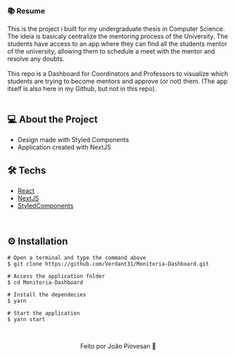 <h3>📚 Resume</h3>
This is the project i built for my undergraduate thesis in Computer Science.
<br>
The ideia is basicaly centralize the mentoring process of the University. 
The students have access to an app where they can find all the  students mentor of the university, allowing them to schedule a meet with the mentor and resolve any doubts.
<br>
<br>
This repo is a Dashboard for Coordinators and Professors to visualize which students are trying to become mentors and approve (or not) them. (The app itself is also here in my Github, but not in this repo).
<br>
&nbsp;

## 💻 About the Project

* Design made with Styled Components
* Application created with NextJS
&nbsp;

## 🛠️ Techs

* [React](https://pt-br.reactjs.org/E)
* [NextJS](https://nextjs.org)
* [StyledComponents](https://styled-components.com)

&nbsp;

## ⚙️ Installation
```
# Open a terminal and type the command above
$ git clone https://github.com/Verdant31/Monitoria-Dashboard.git
```

```
# Access the application folder
$ cd Monitoria-Dashboard

# Install the dependecies
$ yarn

# Start the application
$ yarn start

```
&nbsp;

<p align="center">Feito por João Piovesan 📗</p>
